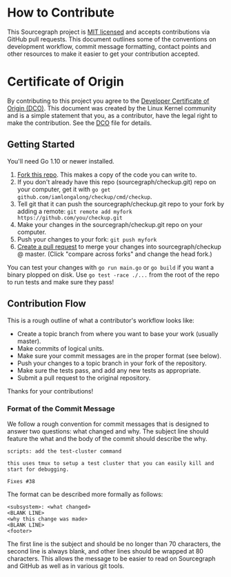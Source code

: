 # How to Contribute

This Sourcegraph project is [MIT licensed](LICENSE) and accepts
contributions via GitHub pull requests. This document outlines some of
the conventions on development workflow, commit message formatting,
contact points and other resources to make it easier to get your
contribution accepted.

# Certificate of Origin

By contributing to this project you agree to the [Developer Certificate of Origin
(DCO)](https://developercertificate.org/). This document was created by the Linux Kernel community
and is a simple statement that you, as a contributor, have the legal right to make the
contribution. See the [DCO](DCO) file for details.

## Getting Started

You'll need Go 1.10 or newer installed.

1. [Fork this repo](https://github.com/iamlongalong/checkup). This makes a copy of the code you can write to.
2. If you don't already have this repo (sourcegraph/checkup.git) repo on your computer, get it with `go get github.com/iamlongalong/checkup/cmd/checkup`.
3. Tell git that it can push the sourcegraph/checkup.git repo to your fork by adding a remote: `git remote add myfork https://github.com/you/checkup.git`
4. Make your changes in the sourcegraph/checkup.git repo on your computer.
5. Push your changes to your fork: `git push myfork`
6. [Create a pull request](https://github.com/iamlongalong/checkup/pull/new/master) to merge your changes into sourcegraph/checkup @ master. (Click "compare across forks" and change the head fork.)

You can test your changes with `go run main.go` or `go build` if you want a binary plopped on disk. Use `go test -race ./...` from the root of the repo to run tests and make sure they pass!


## Contribution Flow

This is a rough outline of what a contributor's workflow looks like:

- Create a topic branch from where you want to base your work (usually master).
- Make commits of logical units.
- Make sure your commit messages are in the proper format (see below).
- Push your changes to a topic branch in your fork of the repository.
- Make sure the tests pass, and add any new tests as appropriate.
- Submit a pull request to the original repository.

Thanks for your contributions!

### Format of the Commit Message

We follow a rough convention for commit messages that is designed to answer two
questions: what changed and why. The subject line should feature the what and
the body of the commit should describe the why.

```
scripts: add the test-cluster command

this uses tmux to setup a test cluster that you can easily kill and
start for debugging.

Fixes #38
```

The format can be described more formally as follows:

```
<subsystem>: <what changed>
<BLANK LINE>
<why this change was made>
<BLANK LINE>
<footer>
```

The first line is the subject and should be no longer than 70 characters, the
second line is always blank, and other lines should be wrapped at 80 characters.
This allows the message to be easier to read on Sourcegraph and GitHub as well
as in various git tools.
